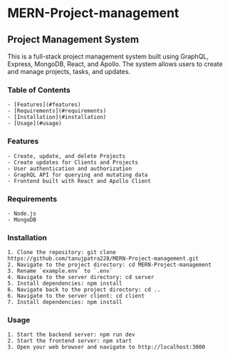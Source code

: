 # MERN-Project-management
## Project Management System
This is a full-stack project management system built using GraphQL, Express, MongoDB, React, and Apollo. The system allows users to create and manage projects, tasks, and updates.

### Table of Contents

    - [Features](#features)
    - [Requirements](#requirements)
    - [Installation](#installation)
    - [Usage](#usage)

### Features

    - Create, update, and delete Projects
    - Create updates for Clients and Projects
    - User authentication and authorization
    - GraphQL API for querying and mutating data
    - Frontend built with React and Apollo Client

### Requirements

    - Node.js
    - MongoDB

### Installation

    1. Clone the repository: git clone https://github.com/tanujpatra228/MERN-Project-management.git
    2. Navigate to the project directory: cd MERN-Project-management
    3. Rename `example.env` to `.env`
    4. Navigate to the server directory: cd server
    5. Install dependencies: npm install
    6. Navigate back to the project directory: cd ..
    6. Navigate to the server client: cd client
    7. Install dependencies: npm install

### Usage

    1. Start the backend server: npm run dev
    2. Start the frontend server: npm start
    3. Open your web browser and navigate to http://localhost:3000

